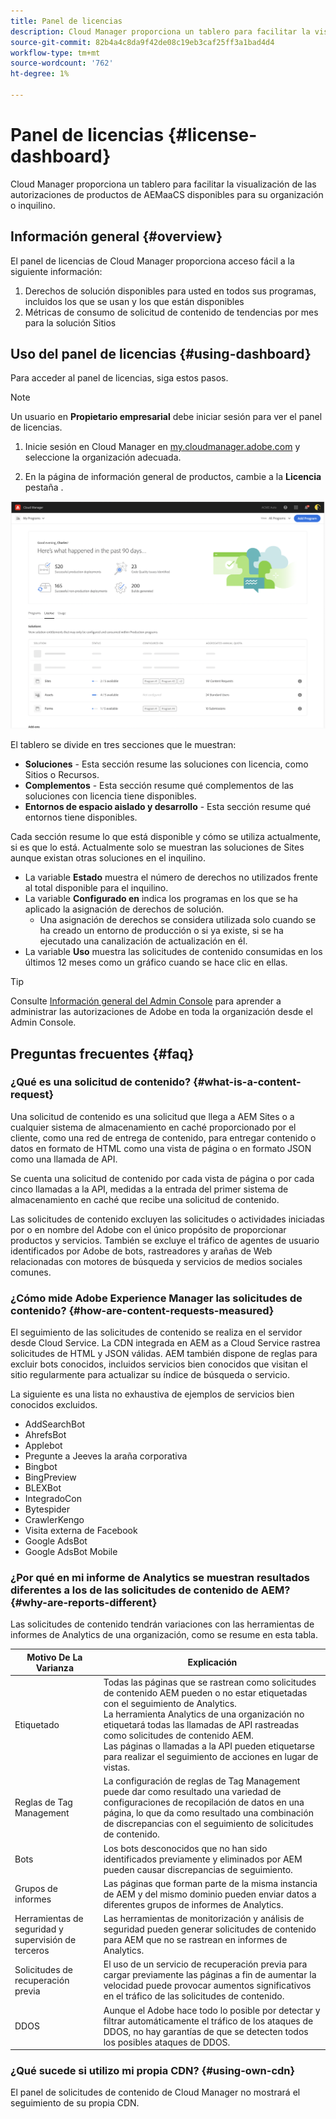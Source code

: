 ```yaml
---
title: Panel de licencias
description: Cloud Manager proporciona un tablero para facilitar la visualización de las autorizaciones de productos de AEMaaCS disponibles para su organización o inquilino.
source-git-commit: 82b4a4c8da9f42de08c19eb3caf25ff3a1bad4d4
workflow-type: tm+mt
source-wordcount: '762'
ht-degree: 1%

---
```



# Panel de licencias {#license-dashboard}

Cloud Manager proporciona un tablero para facilitar la visualización de las autorizaciones de productos de AEMaaCS disponibles para su organización o inquilino.

## Información general {#overview}

El panel de licencias de Cloud Manager proporciona acceso fácil a la siguiente información:

1. Derechos de solución disponibles para usted en todos sus programas, incluidos los que se usan y los que están disponibles
1. Métricas de consumo de solicitud de contenido de tendencias por mes para la solución Sitios

## Uso del panel de licencias {#using-dashboard}

Para acceder al panel de licencias, siga estos pasos.

>[!NOTE]
>
>Un usuario en **Propietario empresarial** debe iniciar sesión para ver el panel de licencias.

1. Inicie sesión en Cloud Manager en [my.cloudmanager.adobe.com](https://my.cloudmanager.adobe.com/) y seleccione la organización adecuada.

1. En la página de información general de productos, cambie a la **Licencia** pestaña .

![Panel de licencias](assets/license-dashboard.png)

El tablero se divide en tres secciones que le muestran:

* **Soluciones** - Esta sección resume las soluciones con licencia, como Sitios o Recursos.
* **Complementos** - Esta sección resume qué complementos de las soluciones con licencia tiene disponibles.
* **Entornos de espacio aislado y desarrollo** - Esta sección resume qué entornos tiene disponibles.

Cada sección resume lo que está disponible y cómo se utiliza actualmente, si es que lo está. Actualmente solo se muestran las soluciones de Sites aunque existan otras soluciones en el inquilino.

* La variable **Estado** muestra el número de derechos no utilizados frente al total disponible para el inquilino.
* La variable **Configurado en** indica los programas en los que se ha aplicado la asignación de derechos de solución.
   * Una asignación de derechos se considera utilizada solo cuando se ha creado un entorno de producción o si ya existe, si se ha ejecutado una canalización de actualización en él.
* La variable **Uso** muestra las solicitudes de contenido consumidas en los últimos 12 meses como un gráfico cuando se hace clic en ellas.

>[!TIP]
>
>Consulte [Información general del Admin Console](https://helpx.adobe.com/es/enterprise/using/admin-console.html) para aprender a administrar las autorizaciones de Adobe en toda la organización desde el Admin Console.

## Preguntas frecuentes  {#faq}

### ¿Qué es una solicitud de contenido? {#what-is-a-content-request}

Una solicitud de contenido es una solicitud que llega a AEM Sites o a cualquier sistema de almacenamiento en caché proporcionado por el cliente, como una red de entrega de contenido, para entregar contenido o datos en formato de HTML como una vista de página o en formato JSON como una llamada de API.

Se cuenta una solicitud de contenido por cada vista de página o por cada cinco llamadas a la API, medidas a la entrada del primer sistema de almacenamiento en caché que recibe una solicitud de contenido.

Las solicitudes de contenido excluyen las solicitudes o actividades iniciadas por o en nombre del Adobe con el único propósito de proporcionar productos y servicios. También se excluye el tráfico de agentes de usuario identificados por Adobe de bots, rastreadores y arañas de Web relacionadas con motores de búsqueda y servicios de medios sociales comunes.

### ¿Cómo mide Adobe Experience Manager las solicitudes de contenido? {#how-are-content-requests-measured}

El seguimiento de las solicitudes de contenido se realiza en el servidor desde Cloud Service. La CDN integrada en AEM as a Cloud Service rastrea solicitudes de HTML y JSON válidas. AEM también dispone de reglas para excluir bots conocidos, incluidos servicios bien conocidos que visitan el sitio regularmente para actualizar su índice de búsqueda o servicio.

La siguiente es una lista no exhaustiva de ejemplos de servicios bien conocidos excluidos.

* AddSearchBot
* AhrefsBot
* Applebot
* Pregunte a Jeeves la araña corporativa
* Bingbot
* BingPreview
* BLEXBot
* IntegradoCon
* Bytespider
* CrawlerKengo
* Visita externa de Facebook
* Google AdsBot
* Google AdsBot Mobile

### ¿Por qué en mi informe de Analytics se muestran resultados diferentes a los de las solicitudes de contenido de AEM? {#why-are-reports-different}

Las solicitudes de contenido tendrán variaciones con las herramientas de informes de Analytics de una organización, como se resume en esta tabla.

| Motivo De La Varianza | Explicación |
|---|---|
| Etiquetado | Todas las páginas que se rastrean como solicitudes de contenido AEM pueden o no estar etiquetadas con el seguimiento de Analytics.<br>La herramienta Analytics de una organización no etiquetará todas las llamadas de API rastreadas como solicitudes de contenido AEM.<br>Las páginas o llamadas a la API pueden etiquetarse para realizar el seguimiento de acciones en lugar de vistas. |
| Reglas de Tag Management | La configuración de reglas de Tag Management puede dar como resultado una variedad de configuraciones de recopilación de datos en una página, lo que da como resultado una combinación de discrepancias con el seguimiento de solicitudes de contenido. |
| Bots | Los bots desconocidos que no han sido identificados previamente y eliminados por AEM pueden causar discrepancias de seguimiento. |
| Grupos de informes | Las páginas que forman parte de la misma instancia de AEM y del mismo dominio pueden enviar datos a diferentes grupos de informes de Analytics. |
| Herramientas de seguridad y supervisión de terceros | Las herramientas de monitorización y análisis de seguridad pueden generar solicitudes de contenido para AEM que no se rastrean en informes de Analytics. |
| Solicitudes de recuperación previa | El uso de un servicio de recuperación previa para cargar previamente las páginas a fin de aumentar la velocidad puede provocar aumentos significativos en el tráfico de las solicitudes de contenido. |
| DDOS | Aunque el Adobe hace todo lo posible por detectar y filtrar automáticamente el tráfico de los ataques de DDOS, no hay garantías de que se detecten todos los posibles ataques de DDOS. |

### ¿Qué sucede si utilizo mi propia CDN? {#using-own-cdn}

El panel de solicitudes de contenido de Cloud Manager no mostrará el seguimiento de su propia CDN.
